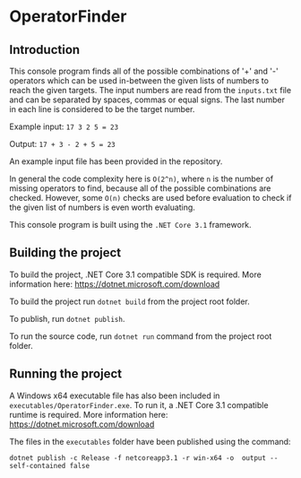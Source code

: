 # OperatorFinder

## Introduction

This console program finds all of the possible combinations of '+' and '-' operators which can be used in-between the given lists
of numbers to reach the given targets. The input numbers are read from the `inputs.txt` file and can be separated by spaces,
commas or equal signs. The last number in each line is considered to be the target number.

Example input: `17 3 2 5 = 23`

Output: `17 + 3 - 2 + 5 = 23`

An example input file has been provided in the repository.

In general the code complexity here is `O(2^n)`, where  `n` is the number of missing operators to find,
because all of the possible combinations are checked. However, some `O(n)` checks are used before evaluation
to check if the given list of numbers is even worth evaluating.

This console program is built using the `.NET Core 3.1` framework.

## Building the project

To build the project, .NET Core 3.1 compatible SDK is required. More information here: <https://dotnet.microsoft.com/download>

To build the project run `dotnet build` from the project root folder.

To publish, run `dotnet publish`.

To run the source code, run `dotnet run` command from the project root folder.

## Running the project

A Windows x64 executable file has also been included in `executables/OperatorFinder.exe`. To run it, a
.NET Core 3.1 compatible runtime is required. More information here: <https://dotnet.microsoft.com/download>

The files in the `executables` folder have been published using the command:

`dotnet publish -c Release -f netcoreapp3.1 -r win-x64 -o  output --self-contained false`
